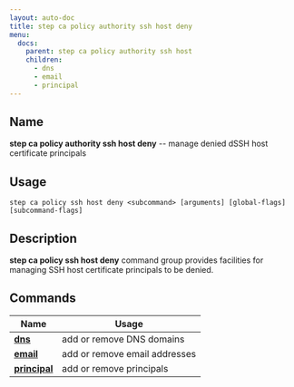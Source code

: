 ```yaml
---
layout: auto-doc
title: step ca policy authority ssh host deny
menu:
  docs:
    parent: step ca policy authority ssh host
    children:
      - dns
      - email
      - principal
---
```


## Name
**step ca policy authority ssh host deny** -- manage denied dSSH host certificate principals

## Usage

```raw
step ca policy ssh host deny <subcommand> [arguments] [global-flags] [subcommand-flags]
```

## Description

**step ca policy ssh host deny** command group provides facilities for managing SSH host certificate principals to be denied.

## Commands


| Name | Usage |
|---|---|
| **[dns](dns/)** | add or remove DNS domains |
| **[email](email/)** | add or remove email addresses |
| **[principal](principal/)** | add or remove principals |

